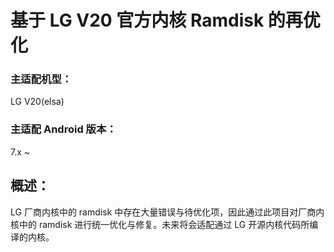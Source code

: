 # 基于 LG V20 官方内核 Ramdisk 的再优化
### 主适配机型：
 LG V20(elsa)
### 主适配 Android 版本：
 7.x ~
## 概述：
 LG 厂商内核中的 ramdisk 中存在大量错误与待优化项，因此通过此项目对厂商内核中的 ramdisk  进行统一优化与修复。未来将会适配通过 LG 开源内核代码所编译的内核。
